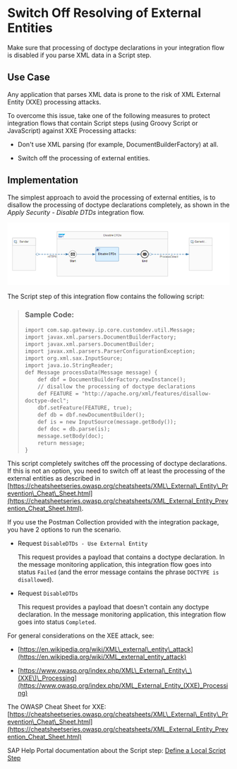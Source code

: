 <!-- loioa990e2cdba9046f4a4a656e19aa328c2 -->

# Switch Off Resolving of External Entities

Make sure that processing of doctype declarations in your integration flow is disabled if you parse XML data in a Script step.



<a name="loioa990e2cdba9046f4a4a656e19aa328c2__section_omc_dhs_tjb"/>

## Use Case

Any application that parses XML data is prone to the risk of XML External Entity \(XXE\) processing attacks.

To overcome this issue, take one of the following measures to protect integration flows that contain Script steps \(using Groovy Script or JavaScript\) against XXE Processing attacks:

-   Don't use XML parsing \(for example, DocumentBuilderFactory\) at all.

-   Switch off the processing of external entities.




<a name="loioa990e2cdba9046f4a4a656e19aa328c2__section_ycv_hhs_tjb"/>

## Implementation

The simplest approach to avoid the processing of external entities, is to disallow the processing of doctype declarations completely, as shown in the *Apply Security - Disable DTDs* integration flow.

![](images/Remove_Sensitive_Content_Disable_DTDs_a7d5495.png)

The Script step of this integration flow contains the following script:

> ### Sample Code:  
> ```
> import com.sap.gateway.ip.core.customdev.util.Message; 
> import javax.xml.parsers.DocumentBuilderFactory; 
> import javax.xml.parsers.DocumentBuilder; 
> import javax.xml.parsers.ParserConfigurationException; 
> import org.xml.sax.InputSource; 
> import java.io.StringReader; 
> def Message processData(Message message) { 
>     def dbf = DocumentBuilderFactory.newInstance(); 
>     // disallow the processing of doctype declarations 
>     def FEATURE = "http://apache.org/xml/features/disallow-doctype-decl"; 
>     dbf.setFeature(FEATURE, true); 
>     def db = dbf.newDocumentBuilder(); 
>     def is = new InputSource(message.getBody()); 
>     def doc = db.parse(is); 
>     message.setBody(doc); 
>     return message; 
> } 
> ```

This script completely switches off the processing of doctype declarations. If this is not an option, you need to switch off at least the processing of the external entities as described in [https://cheatsheetseries.owasp.org/cheatsheets/XML\_External\_Entity\_Prevention\_Cheat\_Sheet.html](https://cheatsheetseries.owasp.org/cheatsheets/XML_External_Entity_Prevention_Cheat_Sheet.html).

If you use the Postman Collection provided with the integration package, you have 2 options to run the scenario.

-   Request `DisableDTDs - Use External Entity`

    This request provides a payload that contains a doctype declaration. In the message monitoring application, this integration flow goes into status `Failed` \(and the error message contains the phrase `DOCTYPE is disallowed`\).

-   Request `DisableDTDs`

    This request provides a payload that doesn't contain any doctype declaration. In the message monitoring application, this integration flow goes into status `Completed`.


For general considerations on the XEE attack, see:

-   [https://en.wikipedia.org/wiki/XML\_external\_entity\_attack](https://en.wikipedia.org/wiki/XML_external_entity_attack)

-   [https://www.owasp.org/index.php/XML\_External\_Entity\_\(XXE\)\_Processing](https://www.owasp.org/index.php/XML_External_Entity_(XXE)_Processing)


The OWASP Cheat Sheet for XXE: [https://cheatsheetseries.owasp.org/cheatsheets/XML\_External\_Entity\_Prevention\_Cheat\_Sheet.html](https://cheatsheetseries.owasp.org/cheatsheets/XML_External_Entity_Prevention_Cheat_Sheet.html)

SAP Help Portal documentation about the Script step: [Define a Local Script Step](define-a-local-script-step-03b32eb.md)

